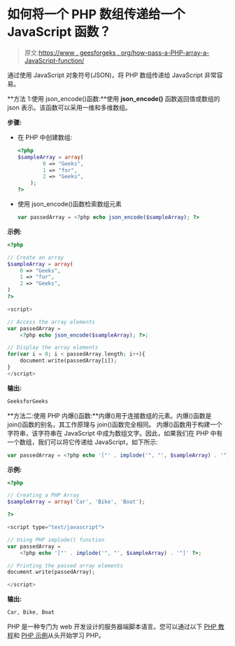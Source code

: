 # 如何将一个 PHP 数组传递给一个 JavaScript 函数？

> 原文:[https://www . geesforgeks . org/how-pass-a-PHP-array-a-JavaScript-function/](https://www.geeksforgeeks.org/how-to-pass-a-php-array-to-a-javascript-function/)

通过使用 JavaScript 对象符号(JSON)，将 PHP 数组传递给 JavaScript 非常容易。

**方法 1:使用 json_encode()函数:**使用 **json_encode()** 函数返回值或数组的 json 表示。该函数可以采用一维和多维数组。

**步骤:**

*   在 PHP 中创建数组:

    ```php
    <?php
    $sampleArray = array(
            0 => "Geeks", 
            1 => "for", 
            2 => "Geeks", 
        );
    ?>

    ```

*   使用 json_encode()函数检索数组元素

    ```php
    var passedArray = <?php echo json_encode($sampleArray); ?>
    ```

**示例:**

```php
<?php

// Create an array
$sampleArray = array(
    0 => "Geeks", 
    1 => "for", 
    2 => "Geeks", 
)
?>

<script>

// Access the array elements
var passedArray = 
    <?php echo json_encode($sampleArray); ?>;

// Display the array elements
for(var i = 0; i < passedArray.length; i++){
    document.write(passedArray[i]);
}
</script>
```

**输出:**

```php
GeeksforGeeks
```

**方法二:使用 PHP 内爆()函数:**内爆()用于连接数组的元素。内爆()函数是 join()函数的别名，其工作原理与 join()函数完全相同。
内爆()函数用于构建一个字符串，该字符串在 JavaScript 中成为数组文字。因此，如果我们在 PHP 中有一个数组，我们可以将它传递给 JavaScript，如下所示:

```php
var passedArray = <?php echo '["' . implode('", "', $sampleArray) . '"]' ?>;

```

**示例:**

```php
<?php

// Creating a PHP Array
$sampleArray = array('Car', 'Bike', 'Boat');

?>

<script type="text/javascript">

// Using PHP implode() function
var passedArray = 
    <?php echo '["' . implode('", "', $sampleArray) . '"]' ?>;

// Printing the passed array elements
document.write(passedArray);

</script>
```

**输出:**

```php
Car, Bike, Boat
```

PHP 是一种专门为 web 开发设计的服务器端脚本语言。您可以通过以下 [PHP 教程](https://www.geeksforgeeks.org/php-tutorials/)和 [PHP 示例](https://www.geeksforgeeks.org/php-examples/)从头开始学习 PHP。